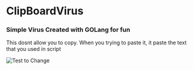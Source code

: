 # ClipBoardVirus

### Simple Virus Created with GOLang for fun

This dosnt allow you to copy. When you trying to paste it, it paste the text that you used in script

<img src="https://user-images.githubusercontent.com/75155192/200337939-1070ec0e-126e-415e-8524-bb1653b087c6.png"
     alt="Test to Change"/>
